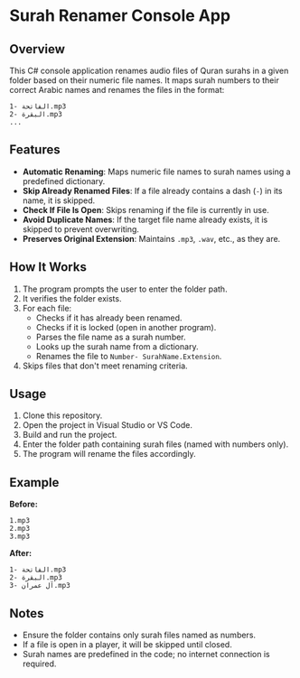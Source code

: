 # Surah Renamer Console App

## Overview
This C# console application renames audio files of Quran surahs in a given folder based on their numeric file names. It maps surah numbers to their correct Arabic names and renames the files in the format:
```
1- الفاتحة.mp3
2- البقرة.mp3
...
```

## Features
- **Automatic Renaming**: Maps numeric file names to surah names using a predefined dictionary.
- **Skip Already Renamed Files**: If a file already contains a dash (`-`) in its name, it is skipped.
- **Check If File Is Open**: Skips renaming if the file is currently in use.
- **Avoid Duplicate Names**: If the target file name already exists, it is skipped to prevent overwriting.
- **Preserves Original Extension**: Maintains `.mp3`, `.wav`, etc., as they are.

## How It Works
1. The program prompts the user to enter the folder path.
2. It verifies the folder exists.
3. For each file:
   - Checks if it has already been renamed.
   - Checks if it is locked (open in another program).
   - Parses the file name as a surah number.
   - Looks up the surah name from a dictionary.
   - Renames the file to `Number- SurahName.Extension`.
4. Skips files that don't meet renaming criteria.

## Usage
1. Clone this repository.
2. Open the project in Visual Studio or VS Code.
3. Build and run the project.
4. Enter the folder path containing surah files (named with numbers only).
5. The program will rename the files accordingly.

## Example
**Before:**
```
1.mp3
2.mp3
3.mp3
```
**After:**
```
1- الفاتحة.mp3
2- البقرة.mp3
3- آل عمران.mp3
```

## Notes
- Ensure the folder contains only surah files named as numbers.
- If a file is open in a player, it will be skipped until closed.
- Surah names are predefined in the code; no internet connection is required.

